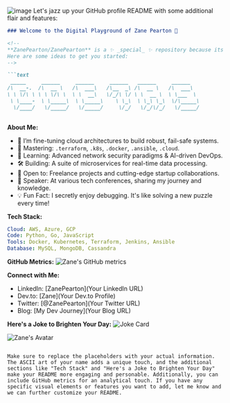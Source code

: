 


![image](https://github.com/ZanePearton/ZanePearton/assets/87604418/e7b12a32-d83f-419c-9c69-72301ffaf892)
Let's jazz up your GitHub profile README with some additional flair and features:

```markdown
### Welcome to the Digital Playground of Zane Pearton 👋

<!--
**ZanePearton/ZanePearton** is a ✨ _special_ ✨ repository because its `README.md` (this file) appears on your GitHub profile.
Here are some ideas to get you started:
-->

```text
 _____     ______     ______     ______   ______     ______    
/\  __-.  /\  __ \   /\  ___\   /\__  _\ /\  __ \   /\  ___\   
\ \ \/\ \ \ \ \/\ \  \ \  __\   \/_/\ \/ \ \  __ \  \ \___  \  
 \ \____-  \ \_____\  \ \_____\    \ \_\  \ \_\ \_\  \/\_____\ 
  \/____/   \/_____/   \/_____/     \/_/   \/_/\/_/   \/_____/ 
                                                               
```

**About Me:**
- 🔭 I’m fine-tuning cloud architectures to build robust, fail-safe systems.
- 🚀 Mastering: `.terraform`, `.k8s`, `.docker`, `.ansible`, `.cloud`.
- 🌱 Learning: Advanced network security paradigms & AI-driven DevOps.
- 🛠️ Building: A suite of microservices for real-time data processing.
- 📡 Open to: Freelance projects and cutting-edge startup collaborations.
- 🎤 Speaker: At various tech conferences, sharing my journey and knowledge.
- 💡 Fun Fact: I secretly enjoy debugging. It's like solving a new puzzle every time!

**Tech Stack:**
```yaml
Cloud: AWS, Azure, GCP
Code: Python, Go, JavaScript
Tools: Docker, Kubernetes, Terraform, Jenkins, Ansible
Database: MySQL, MongoDB, Cassandra
```

**GitHub Metrics:**
![Zane's GitHub metrics](https://metrics.lecoq.io/ZanePearton?template=classic&config.timezone=Australia%2FSydney)

**Connect with Me:**
- LinkedIn: [ZanePearton](Your LinkedIn URL)
- Dev.to: [Zane](Your Dev.to Profile)
- Twitter: [@ZanePearton](Your Twitter URL)
- Blog: [My Dev Journey](Your Blog URL)

<!--
Don't forget to replace the placeholders with your actual URLs!
-->

**Here's a Joke to Brighten Your Day:**
![Joke Card](https://readme-jokes.vercel.app/api)

<!-- The image below needs to be available in your repository as mentioned in the path -->
![Zane's Avatar](https://github.com/ZanePearton/ZanePearton/blob/main/assets/zane-avatar.png)
```

Make sure to replace the placeholders with your actual information. The ASCII art of your name adds a unique touch, and the additional sections like "Tech Stack" and "Here's a Joke to Brighten Your Day" make your README more engaging and personable. Additionally, you can include GitHub metrics for an analytical touch. If you have any specific visual elements or features you want to add, let me know and we can further customize your README.
